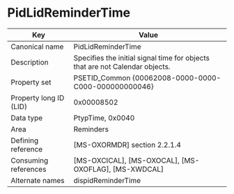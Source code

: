 # PidLidReminderTime

| Key | Value |
|---|---|
| Canonical name | PidLidReminderTime |
| Description | Specifies the initial signal time for objects that are not Calendar objects. |
| Property set | PSETID_Common {00062008-0000-0000-C000-000000000046} |
| Property long ID (LID) | 0x00008502 |
| Data type | PtypTime, 0x0040 |
| Area | Reminders |
| Defining reference | [MS-OXORMDR] section 2.2.1.4 |
| Consuming references | [MS-OXCICAL], [MS-OXOCAL], [MS-OXOFLAG], [MS-XWDCAL] |
| Alternate names | dispidReminderTime |
